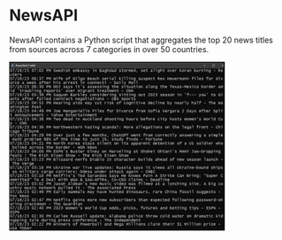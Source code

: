 # NewsAPI
NewsAPI contains a Python script that aggregates the top 20 news titles from sources across 7 categories in over 50 countries.

![NewsAPI](news_api.png)
